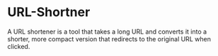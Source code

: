# URL-Shortner
A URL shortener is a tool that takes a long URL and converts it into a shorter, more compact version that redirects to the original URL when clicked.
